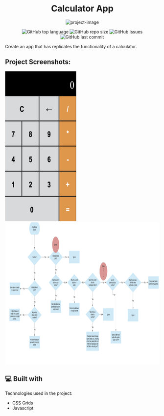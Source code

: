 <h1 align="center" id="title">Calculator App</h1>

<p align="center"><img src="https://socialify.git.ci/Spawn9986/calculator/image?language=1&amp;name=1&amp;owner=1&amp;theme=Auto" alt="project-image"></p>

<p align="center">
<img alt="GitHub top language" src="https://img.shields.io/github/languages/top/Spawn9986/calculator?logo=GitHub&style=flat-square"> <img alt="GitHub repo size" src="https://img.shields.io/github/repo-size/Spawn9986/calculator?logo=Github&style=flat-square"> <img alt="GitHub issues" src="https://img.shields.io/github/issues/Spawn9986/calculator?logo=GitHub&style=flat-square"> <img alt="GitHub last commit" src="https://img.shields.io/github/last-commit/Spawn9986/calculator?logo=GitHub&style=flat-square">
</p>

<p id="description">Create an app that has replicates the functionality of a calculator.</p>

<h2>Project Screenshots:</h2>

<img src="https://github.com/Spawn9986/calculator/blob/main/Pics/Calculator.png" alt="project-screenshot" width="232" height="487/">
<img src="https://github.com/Spawn9986/calculator/blob/main/Pics/Control%20Flow%20Diagram.png" alt="project-flow-chart" width="973" height="463/">

<h2>💻 Built with</h2>

Technologies used in the project:

- CSS Grids
- Javascript
